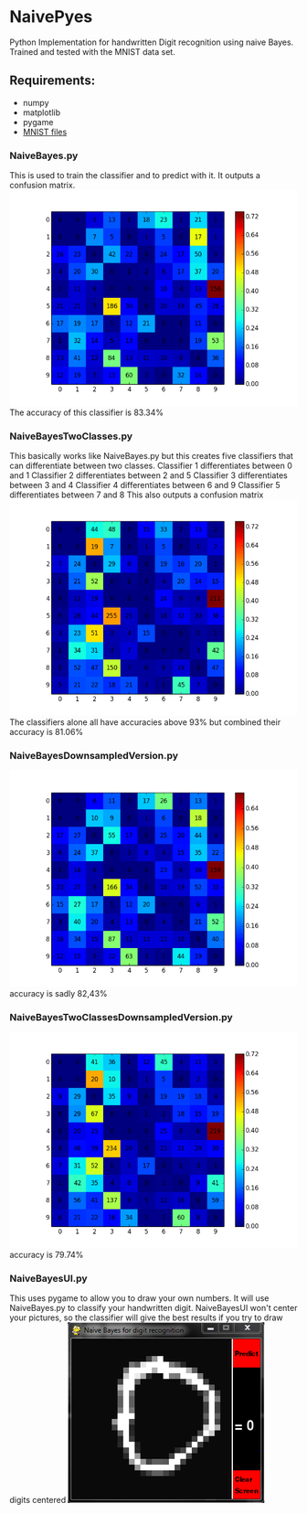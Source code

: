 NaivePyes
=========
Python Implementation for handwritten Digit recognition using naive Bayes.
Trained and tested with the MNIST data set.

## Requirements:
- numpy
- matplotlib
- pygame
- [MNIST files](http://yann.lecun.com/exdb/mnist/)

### NaiveBayes.py
This is used to train the classifier and to predict with it.
It outputs a confusion matrix.
![](/10classesNoSubsampling/conf_matrix.png)
The accuracy of this classifier is 83.34%

### NaiveBayesTwoClasses.py
This basically works like NaiveBayes.py but this creates
five classifiers that can differentiate between two classes.
Classifier 1 differentiates between 0 and 1
Classifier 2 differentiates between 2 and 5
Classifier 3 differentiates between 3 and 4
Classifier 4 differentiates between 6 and 9
Classifier 5 differentiates between 7 and 8
This also outputs a confusion matrix
![](/TwoClassesNoSubsampling/conf_matrix_5lassifier.png)
The classifiers alone all have accuracies above 93%
but combined their accuracy is 81.06%

### NaiveBayesDownsampledVersion.py
![](/NaiveBayesDownsampledVersion/conf_matrix.png)
accuracy is sadly 82,43%

### NaiveBayesTwoClassesDownsampledVersion.py
![](/NaiveBayesTwoClassesDownsampledVersion/conf_matrix_5lassifier.png)
accuracy is 79.74%
 
### NaiveBayesUI.py
This uses pygame to allow you to draw your own numbers.
It will use NaiveBayes.py to classify your handwritten digit.
NaiveBayesUI won't center your pictures, so the classifier
will give the best results if you try to draw digits centered
![](/NaiveBayesUI.png)
